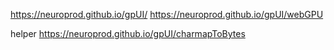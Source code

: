 https://neuroprod.github.io/gpUI/
https://neuroprod.github.io/gpUI/webGPU



helper
https://neuroprod.github.io/gpUI/charmapToBytes
